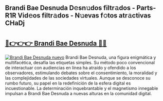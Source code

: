 ## Brandi Bae Desnuda D𝚎sn𝚞dos filtr𝚊dos - Parts-R1R Vid𝚎os filtr𝚊dos - N𝚞evas f𝚘tos atr𝚊ctivas CHaDj

# <h2><a href="http://mb4lki.tromn.icu/?c=Brandi+Bae+Desnuda">🔗👉👉👉 Brandi Bae Desnuda 🔗🔗</a></h2>

[![Brandi Bae Desnuda nuevo](https://i.imgur.com/pEAQMta.gif)](http://mb4lki.tromn.icu/?c=Brandi+Bae+Desnuda)
Brandi Bae Desnuda, una figura enigmática y multifacética, desafía las etiquetas simples. Su método poco convencional de interactuar con audiencias en línea ha atraído y ofendido a los observadores, estimulando debates sobre el consentimiento, la moralidad y las complejidades de las sociedades virtuales. Aunque se desconoce su rumbo futuro, su papel en la redefinición de la esfera digital es incuestionable. La determinación inquebrantable y el magnetismo innegable impulsan a Brandi Bae Desnuda a nuevas alturas en la comunidad digital.

